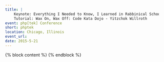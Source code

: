 ```yaml
---
title: |
    Keynote: Everything I Needed to Know, I Learned in Rabbinical School - Yitzchok Willroth<br>
    Tutorial: Wax On, Wax Off: Code Kata Dojo - Yitzchok Willroth 
event: php[tek] Conference
short: phptek
location: Chicago, Illinois
event_url:
date: 2015-5-21
---
```

{% block content %}
{% endblock %}
